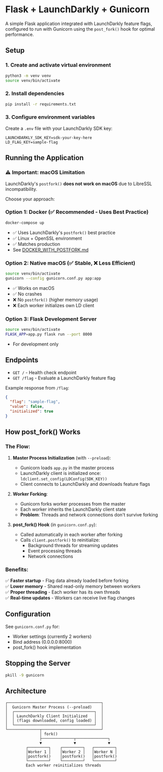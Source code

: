 # Flask + LaunchDarkly + Gunicorn

A simple Flask application integrated with LaunchDarkly feature flags, configured to run with Gunicorn using the `post_fork()` hook for optimal performance.

## Setup

### 1. Create and activate virtual environment
```bash
python3 -m venv venv
source venv/bin/activate
```

### 2. Install dependencies
```bash
pip install -r requirements.txt
```

### 3. Configure environment variables
Create a `.env` file with your LaunchDarkly SDK key:
```env
LAUNCHDARKLY_SDK_KEY=sdk-your-key-here
LD_FLAG_KEY=sample-flag
```

## Running the Application

### ⚠️ Important: macOS Limitation

LaunchDarkly's `postfork()` **does not work on macOS** due to LibreSSL incompatibility.

Choose your approach:

### Option 1: Docker (✅ Recommended - Uses Best Practice)
```bash
docker-compose up
```
- ✅ Uses LaunchDarkly's `postfork()` best practice
- ✅ Linux + OpenSSL environment
- ✅ Matches production
- See [DOCKER_WITH_POSTFORK.md](DOCKER_WITH_POSTFORK.md)

### Option 2: Native macOS (✅ Stable, ❌ Less Efficient)
```bash
source venv/bin/activate
gunicorn --config gunicorn.conf.py app:app
```
- ✅ Works on macOS
- ✅ No crashes
- ❌ No `postfork()` (higher memory usage)
- ❌ Each worker initializes own LD client

### Option 3: Flask Development Server
```bash
source venv/bin/activate
FLASK_APP=app.py flask run --port 8000
```
- For development only

## Endpoints

- `GET /` - Health check endpoint
- `GET /flag` - Evaluate a LaunchDarkly feature flag

Example response from `/flag`:
```json
{
  "flag": "sample-flag",
  "value": false,
  "initialized": true
}
```

## How post_fork() Works

### The Flow:

1. **Master Process Initialization** (with `--preload`):
   - Gunicorn loads `app.py` in the master process
   - LaunchDarkly client is initialized once: `ldclient.set_config(LDConfig(SDK_KEY))`
   - Client connects to LaunchDarkly and downloads feature flags

2. **Worker Forking**:
   - Gunicorn forks worker processes from the master
   - Each worker inherits the LaunchDarkly client state
   - **Problem**: Threads and network connections don't survive forking

3. **post_fork() Hook** (in `gunicorn.conf.py`):
   - Called automatically in each worker after forking
   - Calls `client.postfork()` to reinitialize:
     - Background threads for streaming updates
     - Event processing threads
     - Network connections

### Benefits:

✅ **Faster startup** - Flag data already loaded before forking  
✅ **Lower memory** - Shared read-only memory between workers  
✅ **Proper threading** - Each worker has its own threads  
✅ **Real-time updates** - Workers can receive live flag changes  

## Configuration

See `gunicorn.conf.py` for:
- Worker settings (currently 2 workers)
- Bind address (0.0.0.0:8000)
- post_fork() hook implementation

## Stopping the Server

```bash
pkill -9 gunicorn
```

## Architecture

```
┌─────────────────────────────────────────┐
│  Gunicorn Master Process (--preload)    │
│  ┌───────────────────────────────────┐  │
│  │ LaunchDarkly Client Initialized   │  │
│  │ (flags downloaded, config loaded) │  │
│  └───────────────────────────────────┘  │
└──────────────┬──────────────────────────┘
               │ fork()
               ├──────────────┬──────────────┐
               ▼              ▼              ▼
         ┌─────────┐    ┌─────────┐   ┌─────────┐
         │Worker 1 │    │Worker 2 │   │Worker N │
         │postfork()    │postfork()   │postfork()
         └─────────┘    └─────────┘   └─────────┘
         Each worker reinitializes threads
``` 